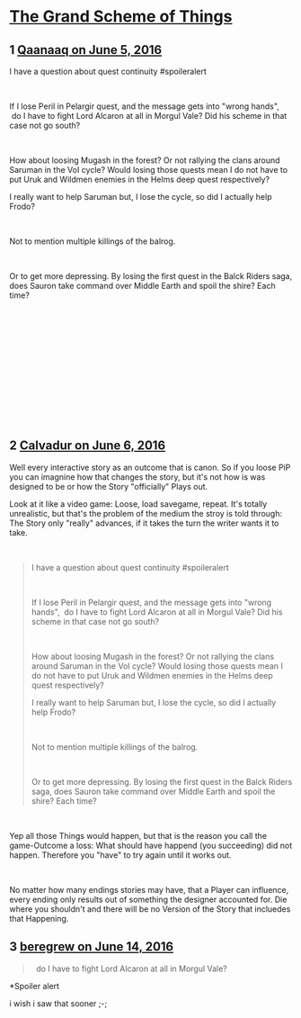 # [The Grand Scheme of Things](https://community.fantasyflightgames.com/topic/221873-the-grand-scheme-of-things/)

## 1 [Qaanaaq on June 5, 2016](https://community.fantasyflightgames.com/topic/221873-the-grand-scheme-of-things/?do=findComment&comment=2252506)

I have a question about quest continuity
#spoileralert

 

If I lose Peril in Pelargir quest, and the message gets into "wrong hands",  do I have to fight Lord Alcaron at all in Morgul Vale? Did his scheme in that case not go south?

 

How about loosing Mugash in the forest? Or not rallying the clans around Saruman in the VoI cycle? Would losing those quests mean I do not have to put Uruk and Wildmen enemies in the Helms deep quest respectively?

I really want to help Saruman but, I lose the cycle, so did I actually help Frodo? 

 

Not to mention multiple killings of the balrog. 

 

Or to get more depressing. By losing the first quest in the Balck Riders saga, does Sauron take command over Middle Earth and spoil the shire? Each time?

 

 

 

 

 

 

 

## 2 [Calvadur on June 6, 2016](https://community.fantasyflightgames.com/topic/221873-the-grand-scheme-of-things/?do=findComment&comment=2252906)

Well every interactive story as an outcome that is canon. So if you loose PiP you can imagnine how that changes the story, but it's not how is was designed to be or how the Story "officially" Plays out.

Look at it like a video game: Loose, load savegame, repeat. It's totally unrealistic, but that's the problem of the medium the stroy is told through: The Story only "really" advances, if it takes the turn the writer wants it to take.

 

> I have a question about quest continuity
> #spoileralert
> 
>  
> 
> If I lose Peril in Pelargir quest, and the message gets into "wrong hands",  do I have to fight Lord Alcaron at all in Morgul Vale? Did his scheme in that case not go south?
> 
>  
> 
> How about loosing Mugash in the forest? Or not rallying the clans around Saruman in the VoI cycle? Would losing those quests mean I do not have to put Uruk and Wildmen enemies in the Helms deep quest respectively?
> 
> I really want to help Saruman but, I lose the cycle, so did I actually help Frodo? 
> 
>  
> 
> Not to mention multiple killings of the balrog. 
> 
>  
> 
> Or to get more depressing. By losing the first quest in the Balck Riders saga, does Sauron take command over Middle Earth and spoil the shire? Each time?

 

Yep all those Things would happen, but that is the reason you call the game-Outcome a loss: What should have happend (you succeeding) did not happen. Therefore you "have" to try again until it works out.

 

No matter how many endings stories may have, that a Player can influence, every ending only results out of something the designer accounted for. Die where you shouldn't and there will be no Version of the Story that incluedes that Happening.

## 3 [beregrew on June 14, 2016](https://community.fantasyflightgames.com/topic/221873-the-grand-scheme-of-things/?do=findComment&comment=2265705)

>   do I have to fight Lord Alcaron at all in Morgul Vale?

*Spoiler alert

i wish i saw that sooner ;-;

